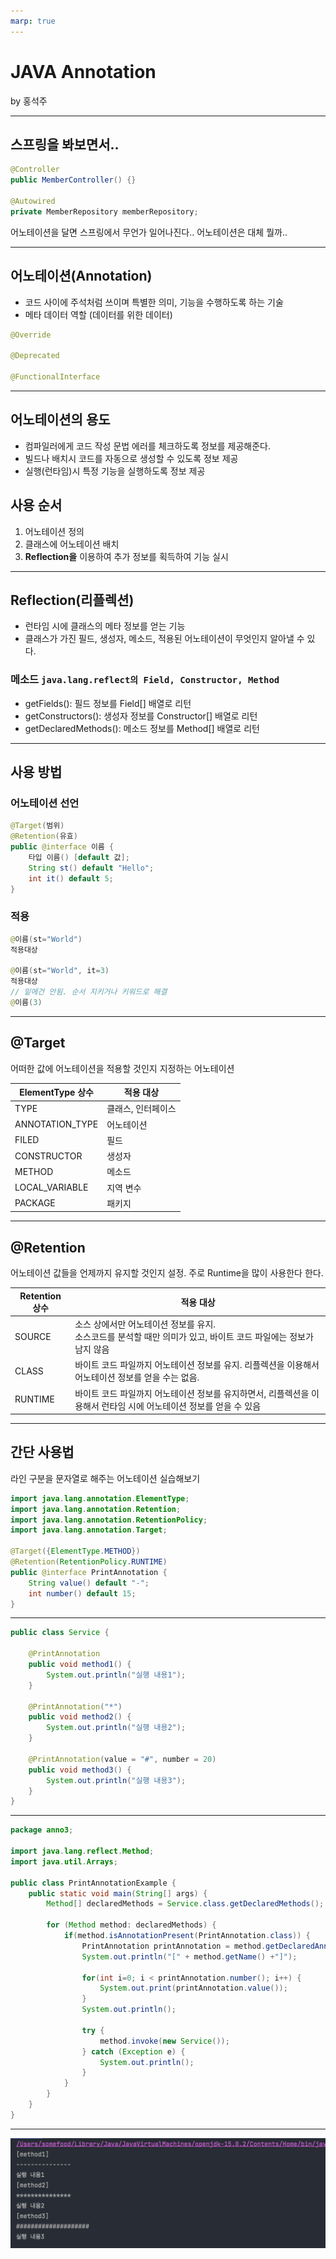 ```yaml
---
marp: true
---
```


# JAVA Annotation

by 홍석주

---

## 스프링을 봐보면서..

```java
@Controller
public MemberController() {}

@Autowired
private MemberRepository memberRepository;
```

어노테이션을 달면 스프링에서 무언가 일어나진다.. 어노테이션은 대체 뭘까..

---

## 어노테이션(Annotation)

- 코드 사이에 주석처럼 쓰이며 특별한 의미, 기능을 수행하도록 하는 기술
- 메타 데이터 역할 (데이터를 위한 데이터)

```java
@Override

@Deprecated

@FunctionalInterface
```

---

## 어노테이션의 용도

- 컴파일러에게 코드 작성 문법 에러를 체크하도록 정보를 제공해준다.
- 빌드나 배치시 코드를 자동으로 생성할 수 있도록 정보 제공
- 실행(런타임)시 특정 기능을 실행하도록 정보 제공

## 사용 순서

1. 어노테이션 정의
2. 클래스에 어노테이션 배치
3. **Reflection을** 이용하여 추가 정보를 획득하여 기능 실시

---

## Reflection(리플렉션)

- 런타임 시에 클래스의 메타 정보를 얻는 기능
- 클래스가 가진 필드, 생성자, 메소드, 적용된 어노테이션이 무엇인지 알아낼 수 있다.

### 메소드 `java.lang.reflect의 Field, Constructor, Method`

- getFields(): 필드 정보를 Field[] 배열로 리턴
- getConstructors(): 생성자 정보를 Constructor[] 배열로 리턴
- getDeclaredMethods(): 메소드 정보를 Method[] 배열로 리턴

---

## 사용 방법

### 어노테이션 선언

```java
@Target(범위)
@Retention(유효)
public @interface 이름 {
    타입 이름() [default 값];
    String st() default "Hello";
    int it() default 5;
}
```

### 적용

```java
@이름(st="World")
적용대상

@이름(st="World", it=3)
적용대상
// 밑에건 안됨. 순서 지키거나 키워드로 해결
@이름(3)
```

---

## @Target

어떠한 값에 어노테이션을 적용할 것인지 지정하는 어노테이션

|ElementType 상수|적용 대상|
|----------------|--------|
|TYPE|클래스, 인터페이스|
|ANNOTATION_TYPE|어노테이션|
|FILED|필드|
|CONSTRUCTOR|생성자|
|METHOD|메소드|
|LOCAL_VARIABLE|지역 변수|
|PACKAGE|패키지|

---

## @Retention

어노테이션 값들을 언제까지 유지할 것인지 설정. 주로 Runtime을 많이 사용한다 한다.

|Retention 상수|적용 대상|
|----------------|--------|
|SOURCE|소스 상에서만 어노테이션 정보를 유지. <br /> 소스코드를 분석할 때만 의미가 있고, 바이트 코드 파일에는 정보가 남지 않음|
|CLASS|바이트 코드 파일까지 어노테이션 정보를 유지. 리플렉션을 이용해서 어노테이션 정보를 얻을 수는 없음.|
|RUNTIME|바이트 코드 파일까지 어노테이션 정보를 유지하면서, 리플렉션을 이용해서 런타임 시에 어노테이션 정보를 얻을 수 있음|

---

## 간단 사용법

라인 구분을 문자열로 해주는 어노테이션 실습해보기

```java
import java.lang.annotation.ElementType;
import java.lang.annotation.Retention;
import java.lang.annotation.RetentionPolicy;
import java.lang.annotation.Target;

@Target({ElementType.METHOD})
@Retention(RetentionPolicy.RUNTIME)
public @interface PrintAnnotation {
    String value() default "-";
    int number() default 15;
}
```

---

```java
public class Service {

    @PrintAnnotation
    public void method1() {
        System.out.println("실행 내용1");
    }

    @PrintAnnotation("*")
    public void method2() {
        System.out.println("실행 내용2");
    }

    @PrintAnnotation(value = "#", number = 20)
    public void method3() {
        System.out.println("실행 내용3");
    }
}
```

---

```java
package anno3;

import java.lang.reflect.Method;
import java.util.Arrays;

public class PrintAnnotationExample {
    public static void main(String[] args) {
        Method[] declaredMethods = Service.class.getDeclaredMethods();

        for (Method method: declaredMethods) {
            if(method.isAnnotationPresent(PrintAnnotation.class)) {
                PrintAnnotation printAnnotation = method.getDeclaredAnnotation(PrintAnnotation.class);
                System.out.println("[" + method.getName() +"]");

                for(int i=0; i < printAnnotation.number(); i++) {
                    System.out.print(printAnnotation.value());
                }
                System.out.println();

                try {
                    method.invoke(new Service());
                } catch (Exception e) {
                    System.out.println();
                }
            }
        }
    }
}
```

---

![결과](img/anno_result.png)

